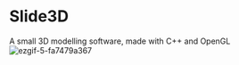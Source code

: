 # Slide3D
A small 3D modelling software, made with C++ and OpenGL
![ezgif-5-fa7479a367](https://user-images.githubusercontent.com/51360404/216760722-87ff1f8b-af93-4f68-adaf-a6c79e912641.gif)

